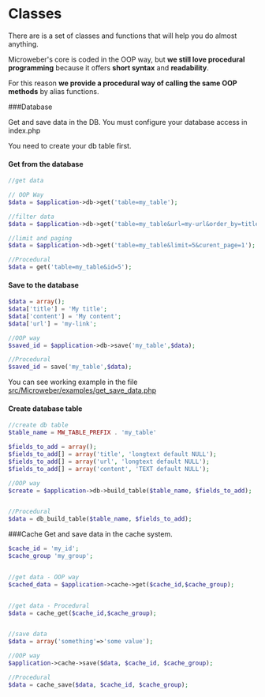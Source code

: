 


Classes
===

There are is a set of classes and functions that will help you do almost anything.

Microweber's core is coded in the OOP way, but **we still love procedural programming** because it offers **short syntax** and **readability**. 

For this reason **we provide a procedural way of calling the same OOP methods** by alias functions.


###Database
 

Get and save data in the DB. You must configure your database access in index.php

You need to create your db table first. 




#### Get from the database 
```php
//get data

// OOP Way
$data = $application->db->get('table=my_table');

//filter data
$data = $application->db->get('table=my_table&url=my-url&order_by=title desc');

//limit and paging
$data = $application->db->get('table=my_table&limit=5&curent_page=1');

//Procedural
$data = get('table=my_table&id=5');

```


#### Save to the database 
```php
$data = array();
$data['title'] = 'My title';
$data['content'] = 'My content';
$data['url'] = 'my-link';

//OOP way
$saved_id = $application->db->save('my_table',$data);

//Procedural
$saved_id = save('my_table',$data);
```

You can see working example in the file [src/Microweber/examples/get_save_data.php](https://github.com/microweber/microweber/blob/master/src/Microweber/examples/get_save_data.php "")
 

#### Create database table
```php
//create db table
$table_name = MW_TABLE_PREFIX . 'my_table'

$fields_to_add = array();
$fields_to_add[] = array('title', 'longtext default NULL');
$fields_to_add[] = array('url', 'longtext default NULL');
$fields_to_add[] = array('content', 'TEXT default NULL');

//OOP way
$create = $application->db->build_table($table_name, $fields_to_add);


//Procedural
$data = db_build_table($table_name, $fields_to_add);
```

###Cache
Get and save data in the cache system. 

```php
$cache_id = 'my_id';
$cache_group 'my_group';


//get data - OOP way
$cached_data = $application->cache->get($cache_id,$cache_group);


//get data - Procedural
$data = cache_get($cache_id,$cache_group);


//save data
$data = array('something'=>'some value');

//OOP way
$application->cache->save($data, $cache_id, $cache_group);

//Procedural
$data = cache_save($data, $cache_id, $cache_group);

```